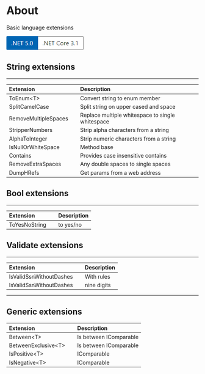 ﻿# About 

Basic language extensions

![ver](../assets/Versions.png) 



## String extensions

---


| Extension  | &nbsp; | Description  |
|:-------------|--|:---|
| ToEnum&lt;T&gt;  | &nbsp; | Convert string to enum member   |
| SplitCamelCase  | &nbsp; | Split string on upper cased and space   |
| RemoveMultipleSpaces  | &nbsp; | Replace multiple whitespace to single whitespace   |
| StripperNumbers  | &nbsp; | Strip alpha characters from a string   |
| AlphaToInteger  | &nbsp; | Strip numeric characters from a string    |
| IsNullOrWhiteSpace  | &nbsp; | Method base   |
| Contains  | &nbsp; | Provides case insensitive contains |
| RemoveExtraSpaces  | &nbsp; | Any double spaces to single spaces |
| DumpHRefs  | &nbsp; | Get params from a web address |

## Bool extensions

---


| Extension  | &nbsp; | Description  |
|:-------------|--| :---|
| ToYesNoString  | &nbsp; | to yes/no |


## Validate extensions

---


| Extension  | &nbsp; | Description  |
|:-------------|--|:---|
| IsValidSsnWithoutDashes  | &nbsp; | With rules |
| IsValidSsnWithoutDashes  | &nbsp; | nine digits |


---


## Generic extensions

| Extension  | &nbsp; | Description  |
|:-------------|--|:---|
| Between&lt;T&gt;  | &nbsp; | Is between IComparable |
| BetweenExclusive&lt;T&gt;  | &nbsp; | Is between IComparable |
| IsPositive&lt;T&gt;  | &nbsp; | IComparable |
| IsNegative&lt;T&gt;  | &nbsp; | IComparable |



